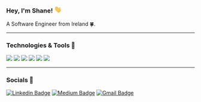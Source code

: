 ### Hey, I'm Shane! <img src="https://raw.githubusercontent.com/ShaneNolan/ShaneNolan/main/wave.gif" width="20px">
A Software Engineer from Ireland 🍀.
<hr>

### Technologies & Tools 🔧

![](https://img.shields.io/badge/Editor-VS_Code-informational?style=flat&logo=visual-studio-code&logoColor=white&color=2bbc8a)
![](https://img.shields.io/badge/Code-Python_3-informational?style=flat&logo=python&logoColor=white&color=2bbc8a)
![](https://img.shields.io/badge/Tools-Docker-informational?style=flat&logo=docker&logoColor=white&color=2bbc8a)
![](https://img.shields.io/badge/Tools-Kubernetes-informational?style=flat&logo=kubernetes&logoColor=white&color=2bbc8a)
![](https://img.shields.io/badge/Tools-Terraform-informational?style=flat&logo=terraform&logoColor=white&color=2bbc8a)
![](https://img.shields.io/badge/Cloud-Amazon_Web_Services-informational?style=flat&logo=AmazonAWS&logoColor=white&color=2bbc8a)

<hr>

### Socials 📣

[![Linkedin Badge](https://img.shields.io/badge/-shanenullain-blue?style=flat-square&logo=Linkedin&logoColor=white&link=https://www.linkedin.com/in/shanenullain/)](https://www.linkedin.com/in/shanenullain/) [![Medium Badge](https://img.shields.io/badge/-@shanenullain-white?style=flat-square&labelColor=000000&logo=Medium&link=https://medium.com/@shanenullain/)](https://medium.com/@shanenullain)
[![Gmail Badge](https://img.shields.io/badge/-shanenullain@gmail.com-c14438?style=flat-square&logo=Gmail&logoColor=white&link=mailto:shanenullain@gmail.com)](mailto:shanenullain@gmail.com)

<!--
**ShaneNolan/ShaneNolan** is a ✨ _special_ ✨ repository because its `README.md` (this file) appears on your GitHub profile.

Here are some ideas to get you started:

- 🔭 I’m currently working on ...
- 🌱 I’m currently learning ...
- 👯 I’m looking to collaborate on ...
- 🤔 I’m looking for help with ...
- 💬 Ask me about ...
- 📫 How to reach me: ...
- 😄 Pronouns: ...
- ⚡ Fun fact: ...
-->
